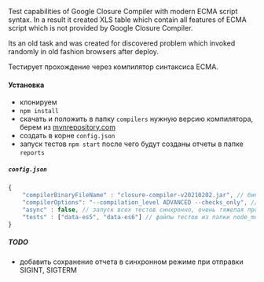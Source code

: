 Test capabilities of Google Closure Compiler with modern ECMA script syntax.
In a result it created XLS table which contain all features of ECMA script which
is not provided by Google Closure Compiler.

Its an old task and was created for discovered problem which invoked randomly
in old fashion browsers after deploy.

Тестирует прохождение через компилятор синтаксиса ECMA.

#### Установка
- клонируем
- `npm install`
- скачать и положить в папку `compilers` нужную версию компилятора, берем из 
[mvnrepository.com](https://mvnrepository.com/artifact/com.google.javascript/closure-compiler)
- создать в корне `config.json`
- запуск тестов `npm start` после чего будут созданы отчеты в папке `reports`

##### `config.json`
```js
{
    "compilerBinaryFileName" : "closure-compiler-v20210202.jar", // бинарник должен лежать в compilers
    "compilerOptions": "--compilation_level ADVANCED --checks_only", // доп параметры запуска
    "async" : false, // запуск всех тестов синхронно, очень тяжелая процедура
    "tests" : ["data-es5", "data-es6"] // файлы тестов из папки node_modules/compat-table/
}
```

##### TODO
- добавить сохранение отчета в синхронном режиме при отправки SIGINT, SIGTERM